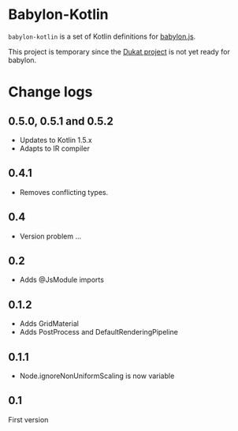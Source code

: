 # Babylon-Kotlin

`babylon-kotlin` is a set of Kotlin definitions for [babylon.js](https://www.babylonjs.com).

This project is temporary since the [Dukat project](https://github.com/Kotlin/dukat) is not yet ready for babylon.


# Change logs

## 0.5.0, 0.5.1 and 0.5.2

- Updates to Kotlin 1.5.x
- Adapts to IR compiler

## 0.4.1

- Removes conflicting types.

## 0.4

- Version problem ... 

## 0.2

- Adds @JsModule imports

## 0.1.2

- Adds GridMaterial
- Adds PostProcess and DefaultRenderingPipeline

## 0.1.1

- Node.ignoreNonUniformScaling is now variable

## 0.1

First version
